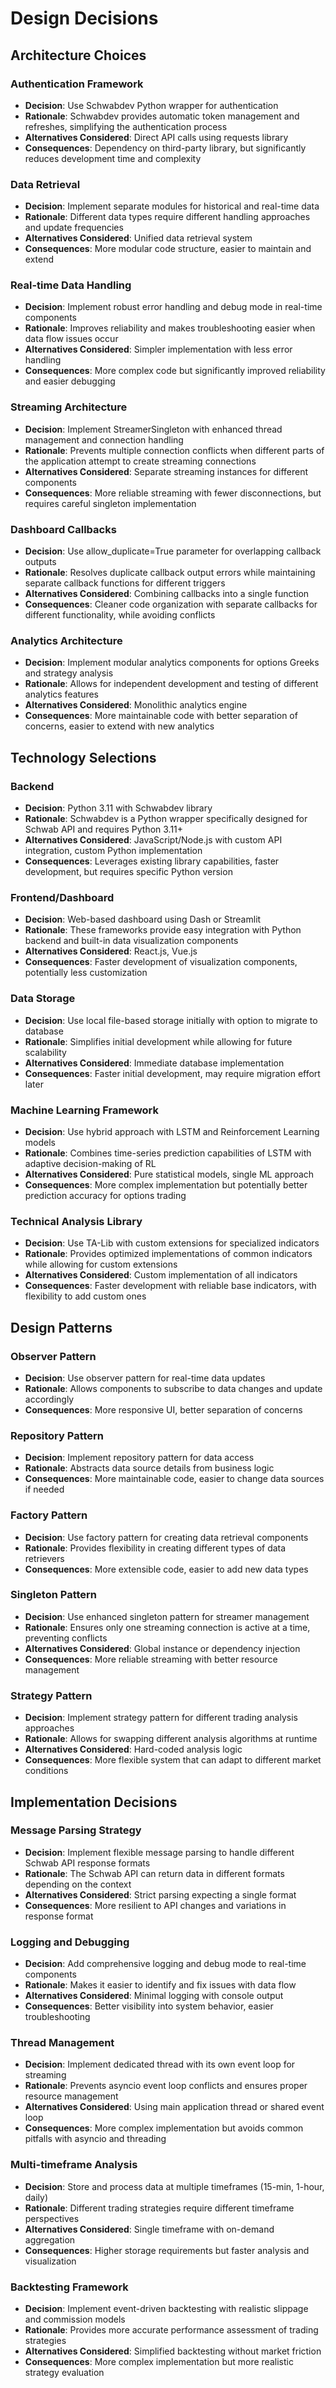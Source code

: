 # Design Decisions

## Architecture Choices

### Authentication Framework
- **Decision**: Use Schwabdev Python wrapper for authentication
- **Rationale**: Schwabdev provides automatic token management and refreshes, simplifying the authentication process
- **Alternatives Considered**: Direct API calls using requests library
- **Consequences**: Dependency on third-party library, but significantly reduces development time and complexity

### Data Retrieval
- **Decision**: Implement separate modules for historical and real-time data
- **Rationale**: Different data types require different handling approaches and update frequencies
- **Alternatives Considered**: Unified data retrieval system
- **Consequences**: More modular code structure, easier to maintain and extend

### Real-time Data Handling
- **Decision**: Implement robust error handling and debug mode in real-time components
- **Rationale**: Improves reliability and makes troubleshooting easier when data flow issues occur
- **Alternatives Considered**: Simpler implementation with less error handling
- **Consequences**: More complex code but significantly improved reliability and easier debugging

### Streaming Architecture
- **Decision**: Implement StreamerSingleton with enhanced thread management and connection handling
- **Rationale**: Prevents multiple connection conflicts when different parts of the application attempt to create streaming connections
- **Alternatives Considered**: Separate streaming instances for different components
- **Consequences**: More reliable streaming with fewer disconnections, but requires careful singleton implementation

### Dashboard Callbacks
- **Decision**: Use allow_duplicate=True parameter for overlapping callback outputs
- **Rationale**: Resolves duplicate callback output errors while maintaining separate callback functions for different triggers
- **Alternatives Considered**: Combining callbacks into a single function
- **Consequences**: Cleaner code organization with separate callbacks for different functionality, while avoiding conflicts

### Analytics Architecture
- **Decision**: Implement modular analytics components for options Greeks and strategy analysis
- **Rationale**: Allows for independent development and testing of different analytics features
- **Alternatives Considered**: Monolithic analytics engine
- **Consequences**: More maintainable code with better separation of concerns, easier to extend with new analytics

## Technology Selections

### Backend
- **Decision**: Python 3.11 with Schwabdev library
- **Rationale**: Schwabdev is a Python wrapper specifically designed for Schwab API and requires Python 3.11+
- **Alternatives Considered**: JavaScript/Node.js with custom API integration, custom Python implementation
- **Consequences**: Leverages existing library capabilities, faster development, but requires specific Python version

### Frontend/Dashboard
- **Decision**: Web-based dashboard using Dash or Streamlit
- **Rationale**: These frameworks provide easy integration with Python backend and built-in data visualization components
- **Alternatives Considered**: React.js, Vue.js
- **Consequences**: Faster development of visualization components, potentially less customization

### Data Storage
- **Decision**: Use local file-based storage initially with option to migrate to database
- **Rationale**: Simplifies initial development while allowing for future scalability
- **Alternatives Considered**: Immediate database implementation
- **Consequences**: Faster initial development, may require migration effort later

### Machine Learning Framework
- **Decision**: Use hybrid approach with LSTM and Reinforcement Learning models
- **Rationale**: Combines time-series prediction capabilities of LSTM with adaptive decision-making of RL
- **Alternatives Considered**: Pure statistical models, single ML approach
- **Consequences**: More complex implementation but potentially better prediction accuracy for options trading

### Technical Analysis Library
- **Decision**: Use TA-Lib with custom extensions for specialized indicators
- **Rationale**: Provides optimized implementations of common indicators while allowing for custom extensions
- **Alternatives Considered**: Custom implementation of all indicators
- **Consequences**: Faster development with reliable base indicators, with flexibility to add custom ones

## Design Patterns

### Observer Pattern
- **Decision**: Use observer pattern for real-time data updates
- **Rationale**: Allows components to subscribe to data changes and update accordingly
- **Consequences**: More responsive UI, better separation of concerns

### Repository Pattern
- **Decision**: Implement repository pattern for data access
- **Rationale**: Abstracts data source details from business logic
- **Consequences**: More maintainable code, easier to change data sources if needed

### Factory Pattern
- **Decision**: Use factory pattern for creating data retrieval components
- **Rationale**: Provides flexibility in creating different types of data retrievers
- **Consequences**: More extensible code, easier to add new data types

### Singleton Pattern
- **Decision**: Use enhanced singleton pattern for streamer management
- **Rationale**: Ensures only one streaming connection is active at a time, preventing conflicts
- **Alternatives Considered**: Global instance or dependency injection
- **Consequences**: More reliable streaming with better resource management

### Strategy Pattern
- **Decision**: Implement strategy pattern for different trading analysis approaches
- **Rationale**: Allows for swapping different analysis algorithms at runtime
- **Alternatives Considered**: Hard-coded analysis logic
- **Consequences**: More flexible system that can adapt to different market conditions

## Implementation Decisions

### Message Parsing Strategy
- **Decision**: Implement flexible message parsing to handle different Schwab API response formats
- **Rationale**: The Schwab API can return data in different formats depending on the context
- **Alternatives Considered**: Strict parsing expecting a single format
- **Consequences**: More resilient to API changes and variations in response format

### Logging and Debugging
- **Decision**: Add comprehensive logging and debug mode to real-time components
- **Rationale**: Makes it easier to identify and fix issues with data flow
- **Alternatives Considered**: Minimal logging with console output
- **Consequences**: Better visibility into system behavior, easier troubleshooting

### Thread Management
- **Decision**: Implement dedicated thread with its own event loop for streaming
- **Rationale**: Prevents asyncio event loop conflicts and ensures proper resource management
- **Alternatives Considered**: Using main application thread or shared event loop
- **Consequences**: More complex implementation but avoids common pitfalls with asyncio and threading

### Multi-timeframe Analysis
- **Decision**: Store and process data at multiple timeframes (15-min, 1-hour, daily)
- **Rationale**: Different trading strategies require different timeframe perspectives
- **Alternatives Considered**: Single timeframe with on-demand aggregation
- **Consequences**: Higher storage requirements but faster analysis and visualization

### Backtesting Framework
- **Decision**: Implement event-driven backtesting with realistic slippage and commission models
- **Rationale**: Provides more accurate performance assessment of trading strategies
- **Alternatives Considered**: Simplified backtesting without market friction
- **Consequences**: More complex implementation but more realistic strategy evaluation
